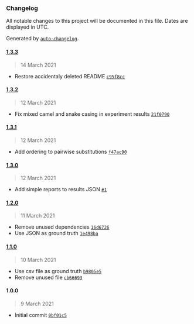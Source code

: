 ### Changelog

All notable changes to this project will be documented in this file. Dates are displayed in UTC.

Generated by [`auto-changelog`](https://github.com/CookPete/auto-changelog).

#### [1.3.3](https://github.com/MarcoABCardoso/marcao-wer/compare/1.3.2...1.3.3)

> 14 March 2021

- Restore accidentaly deleted README [`c95f8cc`](https://github.com/MarcoABCardoso/marcao-wer/commit/c95f8ccfa77b4c7b7dfb3851bf31d369e6a671c9)

#### [1.3.2](https://github.com/MarcoABCardoso/marcao-wer/compare/1.3.1...1.3.2)

> 12 March 2021

- Fix mixed camel and snake casing in experiment results [`21f0790`](https://github.com/MarcoABCardoso/marcao-wer/commit/21f079010419318036de38bbfae480b6e9320656)

#### [1.3.1](https://github.com/MarcoABCardoso/marcao-wer/compare/1.3.0...1.3.1)

> 12 March 2021

- Add ordering to pairwise substitutions [`f47ac90`](https://github.com/MarcoABCardoso/marcao-wer/commit/f47ac90da5f8a6ef67058edde47d123964a5b981)

#### [1.3.0](https://github.com/MarcoABCardoso/marcao-wer/compare/1.2.0...1.3.0)

> 12 March 2021

- Add simple reports to results JSON [`#1`](https://github.com/MarcoABCardoso/marcao-wer/pull/1)

#### [1.2.0](https://github.com/MarcoABCardoso/marcao-wer/compare/1.1.0...1.2.0)

> 11 March 2021

- Remove unused dependencies [`16d6726`](https://github.com/MarcoABCardoso/marcao-wer/commit/16d67265fc6887efc9d320627810319470936e28)
- Use JSON as ground truth [`1e498ba`](https://github.com/MarcoABCardoso/marcao-wer/commit/1e498ba35ca5ec00e4791415502700e1bad07f51)

#### [1.1.0](https://github.com/MarcoABCardoso/marcao-wer/compare/1.0.0...1.1.0)

> 10 March 2021

- Use csv file as ground truth [`b9805e5`](https://github.com/MarcoABCardoso/marcao-wer/commit/b9805e55df04e5e698dcb7cb20d11713d9cf81df)
- Remove unused file [`cb66693`](https://github.com/MarcoABCardoso/marcao-wer/commit/cb66693b64debc10ebe5052623910b2c3f8cd9cc)

#### 1.0.0

> 9 March 2021

- Initial commit [`0bf01c5`](https://github.com/MarcoABCardoso/marcao-wer/commit/0bf01c5728c0a48e6d7efba2933642197e7f062f)
